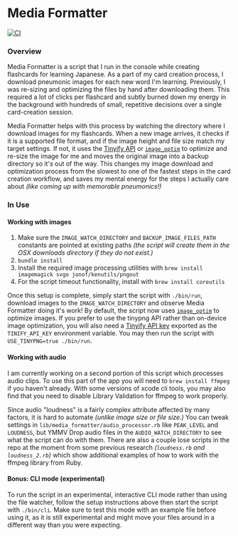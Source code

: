 # Media Formatter

[![CI](https://github.com/jhunschejones/Language-Learning-Tools/actions/workflows/ci.yml/badge.svg?branch=main)](https://github.com/jhunschejones/Language-Learning-Tools/actions/workflows/ci.yml)

### Overview
Media Formatter is a script that I run in the console while creating flashcards for learning Japanese. As a part of my card creation process, I download pneumonic images for each new word I'm learning. Previously, I was re-sizing and optimizing the files by hand after downloading them. This required a lot of clicks per flashcard and subtly burned down my energy in the background with hundreds of small, repetitive decisions over a single card-creation session.

Media Formatter helps with this process by watching the directory where I download images for my flashcards. When a new image arrives, it checks if it is a supported file format, and if the image height and file size match my target settings. If not, it uses the [Tinyify API](https://tinypng.com/developers) or [`image_optim`](https://github.com/toy/image_optim) to optimize and re-size the image for me and moves the original image into a backup directory so it's out of the way. This changes my image download and optimization process from the slowest to one of the fastest steps in the card creation workflow, and saves my mental energy for the steps I actually care about _(like coming up with memorable pneumonics!)_

### In Use

#### Working with images
1. Make sure the `IMAGE_WATCH_DIRECTORY` and `BACKUP_IMAGE_FILES_PATH` constants are pointed at existing paths _(the script will create them in the OSX downloads directory if they do not exist.)_
2. `bundle install`
3. Install the required image processing utilities with `brew install imagemagick svgo jonof/kenutils/pngout`
4. For the script timeout functionality, install with `brew install coreutils`

Once this setup is complete, simply start the script with `./bin/run`, download images to the `IMAGE_WATCH_DIRECTORY` and observe Media Formatter doing it's work! By default, the script now uses [`image_optim`](https://github.com/toy/image_optim) to optimize images. If you prefer to use the tinypng API rather than on-device image optimization, you will also need a [Tinyify API key](https://tinypng.com/developers) exported as the `TINIFY_API_KEY` environment variable. You may then run the script with `USE_TINYPNG=true ./bin/run`.

#### Working with audio
I am currently working on a second portion of this script which processes audio clips. To use this part of the app you will need to `brew install ffmpeg` if you haven't already. With some versions of xcode cli tools, you may also find that you need to disable Library Validation for ffmpeg to work properly.

Since audio "loudness" is a fairly complex attribute affected by many factors, it is hard to automate _(unlike image size or file size.)_ You can tweak settings in `lib/media_formatter/audio_processor.rb` like `PEAK_LEVEL` and `LOUDNESS`, but YMMV Drop audio files in the `AUDIO_WATCH_DIRECTORY` to see what the script can do with them. There are also a couple lose scripts in the repo at the moment from some previous research _(`loudness.rb` and `loudness_2.rb`)_ which show additional examples of how to work with the ffmpeg library from Ruby.

#### Bonus: CLI mode (experimental)
To run the script in an experimental, interactive CLI mode rather than using the file watcher, follow the setup instructions above then start the script with `./bin/cli`. Make sure to test this mode with an example file before using it, as it is still experimental and might move your files around in a different way than you were expecting.
